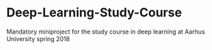 # Deep-Learning-Study-Course
Mandatory miniproject for the study course in deep learning at Aarhus University spring 2018
